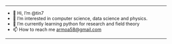 --------------------------------------------------------------------
- 👋 Hi, I’m @tin7
- 👀 I’m interested in computer science, data science and physics.
- 🌱 I’m currently learning python for research and field theory
- 📫 How to reach me armoa58@gmail.com
---------------------------------------------------------------------
<!---
tin7/tin7 is a ✨ special ✨ repository because its `README.md` (this file) appears on your GitHub profile.
You can click the Preview link to take a look at your changes.
--->
